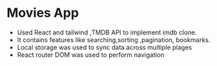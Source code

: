 # Movies App
* Used React and tailwind ,TMDB API to implement  imdb clone. 
* It contains features like searching,sorting ,pagination, bookmarks.
* Local storage was used to sync data across multiple plages
* React router DOM was used to perform navigation 
